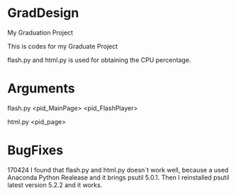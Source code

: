 # GradDesign
My Graduation Project

This is codes for my Graduate Project

flash.py and html.py is used for obtaining the CPU percentage.

# Arguments 
flash.py <pid_MainPage> <pid_FlashPlayer> <timelength>

html.py <pid_page> <timelength>

# BugFixes
 170424 I found that flash.py and html.py doesn`t work well, because a used Anaconda Python Realease and it brings psutil 5.0.1. Then I reinstalled psutil latest version 5.2.2 and it works.
